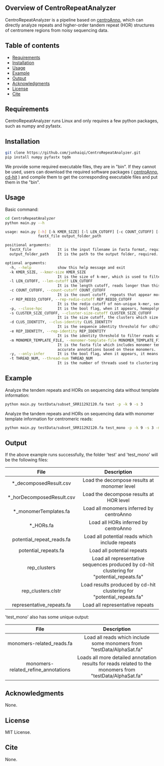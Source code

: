 
## Overview of CentroRepeatAnalyzer
CentroRepeatAnalyzer is a pipeline based on [centroAnno](https://github.com/junhaiqi/centroAnno.git), which can directly analyze repeats and higher-order tandem repeat (HOR) structures of centromere regions from noisy sequencing data.
## Table of contents

  * [Requirements](#requirements)
  * [Installation](#installation)
  * [Usage](#usage)
  * [Example](#example)
  * [Output](#output)
  * [Acknowledgments](#acknowledgments)
  * [License](#license)
  * [Cite](#cite)


## Requirements
CentroRepeatAnalyzer runs Linux and only requires a few python packages, such as numpy and pyfastx.


## Installation

```bash
git clone https://github.com/junhaiqi/CentroRepeatAnalyzer.git
pip install numpy pyfastx tqdm
```
We provide some required executable files, they are in "bin". If they cannot be used, users can download the required software packages ( [centroAnno](https://github.com/junhaiqi/centroAnno.git), [cd-hit](https://github.com/weizhongli/cdhit.git) ) and compile them to get the corresponding executable files and put them in the "bin".



## Usage

Basic command:
```bash
cd CentroRepeatAnalyzer
python main.py --h

usage: main.py [-h] [-k KMER_SIZE] [-l LEN_CUTOFF] [-c COUNT_CUTOFF] [-r REP_REDIO_CUTOFF] [-p] [-s CLUSTER_SIZE_CUTOFF] [-d CLUS_IDENTITY] [-e REP_IDENTITY] [-m MONOMER_TEMPLATE_FILE] [-y] [-t THREAD_NUM]
               fastX_file output_folder_path

positional arguments:
  fastX_file            It is the input filename in fasta format, required, can be in .gz format.
  output_folder_path    It is the path to the output folder, required.

optional arguments:
  -h, --help            show this help message and exit
  -k KMER_SIZE, --kmer-size KMER_SIZE
                        It is the size of k-mer, which is used to filter repeat sequences and infer repeats (default = 9).
  -l LEN_CUTOFF, --len-cutoff LEN_CUTOFF
                        It is the length cutoff, reads longer than this value are considered repeat sequences (default = 5000).
  -c COUNT_CUTOFF, --count-cutoff COUNT_CUTOFF
                        It is the count cutoff, repeats that appear more than this value are considered high-quality repeats (default = 10).
  -r REP_REDIO_CUTOFF, --rep-redio-cutoff REP_REDIO_CUTOFF
                        It is the redio cutoff of non-unique k-mer, sequences greater than this value are considered potential repeat sequences (default = 0.5).
  -p, --close-hpc       It is the bool flag, when it appears, homopolymer compression technology will not be applied (default = False).
  -s CLUSTER_SIZE_CUTOFF, --cluster-size-cutoff CLUSTER_SIZE_CUTOFF
                        It is the size cutoff, the clusters which size larger this values are used to inferred repeats (default = 5).
  -d CLUS_IDENTITY, --clus-identity CLUS_IDENTITY
                        It is the sequence identity threshold for cdhit (default = 0.9).
  -e REP_IDENTITY, --rep-identity REP_IDENTITY
                        It is the identity threshold to filter reads with high-quality annotation results (default = 0.85).
  -m MONOMER_TEMPLATE_FILE, --monomer-template-file MONOMER_TEMPLATE_FILE
                        It is the fasta file which includes monomer templates (default = None), If it is given, the program will scan out all reads potentially related to these monomers and complete more
                        accurate annotations based on these monomers.
  -y, --only-infer      It is the bool flag, when it appears, it means that there is already annotation results, and the annotation results are stored in $output_folder_path (default = False).
  -t THREAD_NUM, --thread-num THREAD_NUM
                        It is the number of threads used to clustering (default = 4).
```

## Example
Analyze the tendem repeats and HORs on sequencing data without template information:
```bash
python main.py testData/subset_SRR11292120.fa test -p -k 9 -s 3
```

Analyze the tandem repeats and HORs on sequencing data with monomer template information for centromeric reads:

```bash
python main.py testData/subset_SRR11292120.fa test_mono -p -k 9 -s 3 -m testData/AlphaSat.fa
```

## Output
If the above example runs successfully, the folder 'test' and 'test_mono' will be the following files:

| File   | Description |
   |  :----:  | :----:  |
   | *_decomposedResult.csv  | Load the decompose results at monomer level |
   | *_horDecomposedResult.csv  | Load the decompose results at HOR level |
   | *_monomerTemplates.fa  | Load all monomers inferred by centroAnno |
   | *_HORs.fa  | Load all HORs inferred by centroAnno |
   | potential_repeat_reads.fa  | Load all potential reads which include repeats |
   | potential_repeats.fa  | Load all potential repeats|
   | rep_clusters  | Load all representative sequences produced by cd-hit clustering for "potential_repeats.fa" |
   | rep_clusters.clstr  | Load results produced by cd-hit clustering for "potential_repeats.fa" |
   | representative_repeats.fa  | Load all representative repeats |

'test_mono' also has some unique output:

| File   | Description |
   |  :----:  | :----:  |
   | monomers-related_reads.fa  | Load all reads which include some monomers from "testData/AlphaSat.fa" |
   | monomers-related_refine_annotations  | Loads all more detailed annotation results for reads related to the monomers from "testData/AlphaSat.fa"  |

## Acknowledgments
None.

## License 
MIT License.

## Cite
None.
